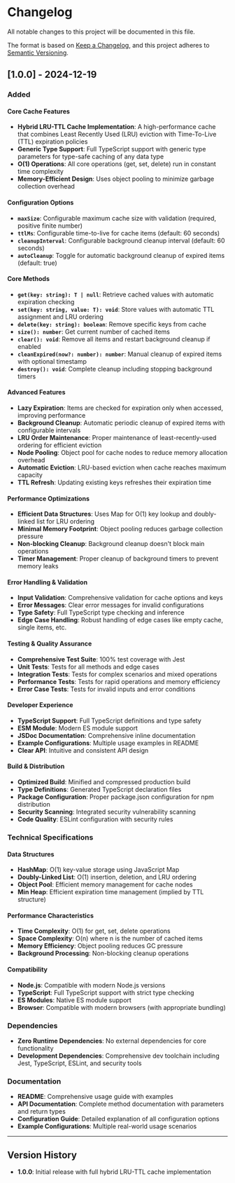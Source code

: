 # Changelog

All notable changes to this project will be documented in this file.

The format is based on [Keep a Changelog](https://keepachangelog.com/en/1.0.0/),
and this project adheres to [Semantic Versioning](https://semver.org/spec/v2.0.0.html).

## [1.0.0] - 2024-12-19

### Added

#### Core Cache Features
- **Hybrid LRU-TTL Cache Implementation**: A high-performance cache that combines Least Recently Used (LRU) eviction with Time-To-Live (TTL) expiration policies
- **Generic Type Support**: Full TypeScript support with generic type parameters for type-safe caching of any data type
- **O(1) Operations**: All core operations (get, set, delete) run in constant time complexity
- **Memory-Efficient Design**: Uses object pooling to minimize garbage collection overhead

#### Configuration Options
- **`maxSize`**: Configurable maximum cache size with validation (required, positive finite number)
- **`ttlMs`**: Configurable time-to-live for cache items (default: 60 seconds)
- **`cleanupInterval`**: Configurable background cleanup interval (default: 60 seconds)
- **`autoCleanup`**: Toggle for automatic background cleanup of expired items (default: true)

#### Core Methods
- **`get(key: string): T | null`**: Retrieve cached values with automatic expiration checking
- **`set(key: string, value: T): void`**: Store values with automatic TTL assignment and LRU ordering
- **`delete(key: string): boolean`**: Remove specific keys from cache
- **`size(): number`**: Get current number of cached items
- **`clear(): void`**: Remove all items and restart background cleanup if enabled
- **`cleanExpired(now?: number): number`**: Manual cleanup of expired items with optional timestamp
- **`destroy(): void`**: Complete cleanup including stopping background timers

#### Advanced Features
- **Lazy Expiration**: Items are checked for expiration only when accessed, improving performance
- **Background Cleanup**: Automatic periodic cleanup of expired items with configurable intervals
- **LRU Order Maintenance**: Proper maintenance of least-recently-used ordering for efficient eviction
- **Node Pooling**: Object pool for cache nodes to reduce memory allocation overhead
- **Automatic Eviction**: LRU-based eviction when cache reaches maximum capacity
- **TTL Refresh**: Updating existing keys refreshes their expiration time

#### Performance Optimizations
- **Efficient Data Structures**: Uses Map for O(1) key lookup and doubly-linked list for LRU ordering
- **Minimal Memory Footprint**: Object pooling reduces garbage collection pressure
- **Non-blocking Cleanup**: Background cleanup doesn't block main operations
- **Timer Management**: Proper cleanup of background timers to prevent memory leaks

#### Error Handling & Validation
- **Input Validation**: Comprehensive validation for cache options and keys
- **Error Messages**: Clear error messages for invalid configurations
- **Type Safety**: Full TypeScript type checking and inference
- **Edge Case Handling**: Robust handling of edge cases like empty cache, single items, etc.

#### Testing & Quality Assurance
- **Comprehensive Test Suite**: 100% test coverage with Jest
- **Unit Tests**: Tests for all methods and edge cases
- **Integration Tests**: Tests for complex scenarios and mixed operations
- **Performance Tests**: Tests for rapid operations and memory efficiency
- **Error Case Tests**: Tests for invalid inputs and error conditions

#### Developer Experience
- **TypeScript Support**: Full TypeScript definitions and type safety
- **ESM Module**: Modern ES module support
- **JSDoc Documentation**: Comprehensive inline documentation
- **Example Configurations**: Multiple usage examples in README
- **Clear API**: Intuitive and consistent API design

#### Build & Distribution
- **Optimized Build**: Minified and compressed production build
- **Type Definitions**: Generated TypeScript declaration files
- **Package Configuration**: Proper package.json configuration for npm distribution
- **Security Scanning**: Integrated security vulnerability scanning
- **Code Quality**: ESLint configuration with security rules

### Technical Specifications

#### Data Structures
- **HashMap**: O(1) key-value storage using JavaScript Map
- **Doubly-Linked List**: O(1) insertion, deletion, and LRU ordering
- **Object Pool**: Efficient memory management for cache nodes
- **Min Heap**: Efficient expiration time management (implied by TTL structure)

#### Performance Characteristics
- **Time Complexity**: O(1) for get, set, delete operations
- **Space Complexity**: O(n) where n is the number of cached items
- **Memory Efficiency**: Object pooling reduces GC pressure
- **Background Processing**: Non-blocking cleanup operations

#### Compatibility
- **Node.js**: Compatible with modern Node.js versions
- **TypeScript**: Full TypeScript support with strict type checking
- **ES Modules**: Native ES module support
- **Browser**: Compatible with modern browsers (with appropriate bundling)

### Dependencies
- **Zero Runtime Dependencies**: No external dependencies for core functionality
- **Development Dependencies**: Comprehensive dev toolchain including Jest, TypeScript, ESLint, and security tools

### Documentation
- **README**: Comprehensive usage guide with examples
- **API Documentation**: Complete method documentation with parameters and return types
- **Configuration Guide**: Detailed explanation of all configuration options
- **Example Configurations**: Multiple real-world usage scenarios

---

## Version History

- **1.0.0**: Initial release with full hybrid LRU-TTL cache implementation
